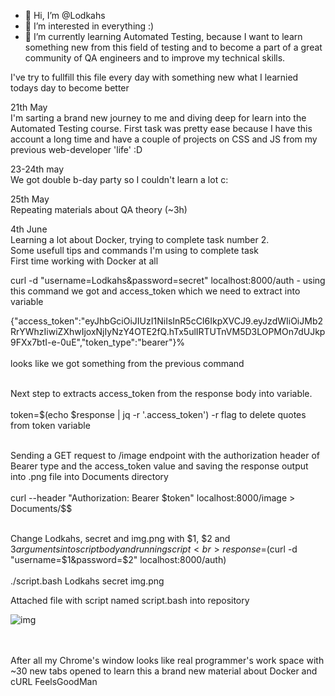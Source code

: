 - 👋 Hi, I’m @Lodkahs
- 👀 I’m interested in everything :)
- 🌱 I’m currently learning Automated Testing, because I want to learn something new from this field of testing and to become a part of a great community of QA engineers and to improve my technical skills.

I've try to fullfill this file every day with something new what I learnied todays day to become better

21th May <br>
I'm sarting a brand new journey to me and diving deep for learn into the Automated Testing course. First task was pretty ease because I have this account a long time and have a couple of projects on CSS and JS from my previous web-developer 'life' :D

23-24th may <br>
We got double b-day party so I couldn't learn a lot c:

25th May <br>
Repeating materials about QA theory (~3h)

4th June <br>
Learning a lot about Docker, trying to complete task number 2. <br> 
Some usefull tips and commands I'm using to complete task <br> First time working with Docker at all <br>

curl -d "username=Lodkahs&password=secret" localhost:8000/auth - using this command we got and access_token which we need to extract into variable <br>

{"access_token":"eyJhbGciOiJIUzI1NiIsInR5cCI6IkpXVCJ9.eyJzdWIiOiJMb2RrYWhzIiwiZXhwIjoxNjIyNzY4OTE2fQ.hTx5ulIRTUTnVM5D3LOPMOn7dUJkp9FXx7btI-e-0uE","token_type":"bearer"}% <br><br> looks like we got something from the previous command <br><br>

Next step to extracts access_token from the response body into variable. <br><br>
token=$(echo $response | jq -r '.access_token') -r flag to delete quotes from token variable<br><br>

Sending a GET request to /image endpoint with the authorization header of Bearer type and the access_token value and saving the response output into .png file into Documents directory <br><br>
curl --header "Authorization: Bearer $token" localhost:8000/image > Documents/$$ <br><br>

Change Lodkahs, secret and img.png with $1, $2 and $3 arguments into script body and running script <br>
response=$(curl -d "username=$1&password=$2" localhost:8000/auth)
<br><br>
./script.bash Lodkahs secret img.png


Attached file with script named script.bash into repository           

![img](https://user-images.githubusercontent.com/27642605/120771820-52982b00-c528-11eb-9eb2-23d9106141dd.png) <br><br><br>

After all my Chrome's window looks like real programmer's work space with ~30 new tabs opened to learn this a brand new material about Docker and cURL FeelsGoodMan







